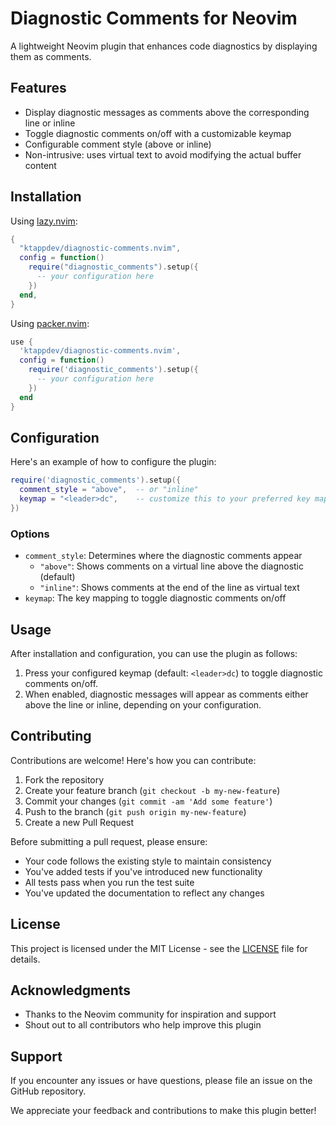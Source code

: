# Diagnostic Comments for Neovim

A lightweight Neovim plugin that enhances code diagnostics by displaying them as comments.

## Features

- Display diagnostic messages as comments above the corresponding line or inline
- Toggle diagnostic comments on/off with a customizable keymap
- Configurable comment style (above or inline)
- Non-intrusive: uses virtual text to avoid modifying the actual buffer content

## Installation

Using [lazy.nvim](https://github.com/folke/lazy.nvim):

```lua
{
  "ktappdev/diagnostic-comments.nvim",
  config = function()
    require("diagnostic_comments").setup({
      -- your configuration here
    })
  end,
}
```

Using [packer.nvim](https://github.com/wbthomason/packer.nvim):

```lua
use {
  'ktappdev/diagnostic-comments.nvim',
  config = function()
    require('diagnostic_comments').setup({
      -- your configuration here
    })
  end
}
```

## Configuration

Here's an example of how to configure the plugin:

```lua
require('diagnostic_comments').setup({
  comment_style = "above",  -- or "inline"
  keymap = "<leader>dc",    -- customize this to your preferred key mapping
})
```

### Options

- `comment_style`: Determines where the diagnostic comments appear
  - `"above"`: Shows comments on a virtual line above the diagnostic (default)
  - `"inline"`: Shows comments at the end of the line as virtual text
- `keymap`: The key mapping to toggle diagnostic comments on/off

## Usage

After installation and configuration, you can use the plugin as follows:

1. Press your configured keymap (default: `<leader>dc`) to toggle diagnostic comments on/off.
2. When enabled, diagnostic messages will appear as comments either above the line or inline, depending on your configuration.

## Contributing

Contributions are welcome! Here's how you can contribute:

1. Fork the repository
2. Create your feature branch (`git checkout -b my-new-feature`)
3. Commit your changes (`git commit -am 'Add some feature'`)
4. Push to the branch (`git push origin my-new-feature`)
5. Create a new Pull Request

Before submitting a pull request, please ensure:

- Your code follows the existing style to maintain consistency
- You've added tests if you've introduced new functionality
- All tests pass when you run the test suite
- You've updated the documentation to reflect any changes

## License

This project is licensed under the MIT License - see the [LICENSE](LICENSE) file for details.

## Acknowledgments

- Thanks to the Neovim community for inspiration and support
- Shout out to all contributors who help improve this plugin

## Support

If you encounter any issues or have questions, please file an issue on the GitHub repository.

We appreciate your feedback and contributions to make this plugin better!

